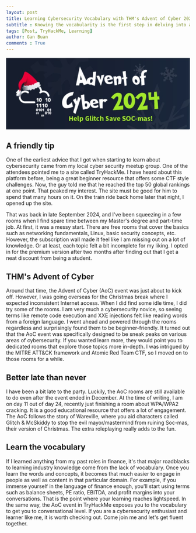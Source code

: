 ```yaml
---
layout: post
title: Learning Cybersecurity Vocabulary with THM's Advent of Cyber 2024
subtitle : Knowing the vocabularity is the first step in delving into a new industry.
tags: [Post, TryHackMe, Learning]
author: Gan Buan
comments : True
---
```


![THM AoC'24](/assets/img/2025-01-21-vocabulary-learning-through-tryhackme-a.jpg "Advent of Cyber 2024")

## A friendly tip 
One of the earliest advice that I got when starting to learn about cybersecurity came from my local cyber security meetup group. One of the attendees pointed me to a site called TryHackMe. I have heard about this platform before, being a great beginner resource that offers some CTF style challenges. Now, the guy told me that he reached the top 50 global rankings at one point. That peaked my interest. The site must be good for him to spend that many hours on it. On the train ride back home later that night, I opened up the site.

That was back in late September 2024, and I've been squeezing in a few rooms when I find spare time between my Master's degree and part-time job. At first, it was a messy start. There are free rooms that cover the basics such as networking fundamentals, Linux, basic security concepts, etc. However, the subscription wall made it feel like I am missing out on a lot of knowledge. Or at least, each topic felt a bit incomplete for my liking. I opted in for the premium version after two months after finding out that I get a neat discount from being a student.

## THM's Advent of Cyber
Around that time, the Advent of Cyber (AoC) event was just about to kick off. However, I was going overseas for the Christmas break where I expected inconsistent Internet access. When I did find some idle time, I did try some of the rooms. I am very much a cybersecurity novice, so seeing terms like remote code execution and XXE injections felt like reading words from a foreign language. I went ahead and powered through the rooms regardless and surprisingly found them to be beginner-friendly. It turned out that the AoC event was specifically designed to be sneak peaks on various areas of cybersecurity. If you wanted learn more, they would point you to dedicated rooms that explore those topics more in-depth. I was intrigued by the MITRE ATT&CK framework and Atomic Red Team CTF, so I moved on to those rooms for a while.

## Better late than never
I have been a bit late to the party. Luckily, the AoC rooms are still available to do even after the event ended in December. At the time of writing, I am on day 11 out of day 24, recently just finishing a room about WPA/WPA2 cracking. It is a good educational resource that offers a lot of engagement. The AoC follows the story of Wareville, where you aid characters called Glitch & McSkiddy to stop the evil mayor/mastermind from ruining Soc-mas, their version of Christmas. The extra roleplaying really adds to the fun.

## Learn the vocabulary
If I learned anything from my past roles in finance, it's that major roadblacks to learning industry knowledge come from the lack of vocabulary. Once you learn the words and concepts, it becomes that much easier to engage in people as well as content in that particular domain. For example, if you immerse yourself in the language of finance enough, you'll start using terms such as balance sheets, PE ratio, EBITDA, and profit margins into your conversations. That is the point where your learning reaches lightspeed. In the same way, the AoC event in TryHackMe exposes you to the vocabulary to get you to conversational level. If you are a cybersecurity enthusiast and learner like me, it is worth checking out. Come join me and let's get fluent together.
